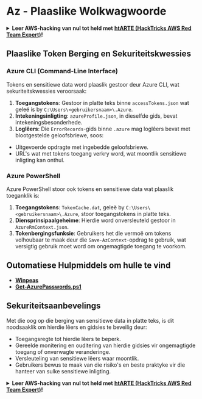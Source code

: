 # Az - Plaaslike Wolkwagwoorde

<details>

<summary><strong>Leer AWS-hacking van nul tot held met</strong> <a href="https://training.hacktricks.xyz/courses/arte"><strong>htARTE (HackTricks AWS Red Team Expert)</strong></a><strong>!</strong></summary>

Ander maniere om HackTricks te ondersteun:

* As jy wil sien dat jou **maatskappy geadverteer word in HackTricks** of **HackTricks aflaai in PDF-formaat**, kyk na die [**SUBSCRIPTION PLANS**](https://github.com/sponsors/carlospolop)!
* Kry die [**amptelike PEASS & HackTricks swag**](https://peass.creator-spring.com)
* Ontdek [**The PEASS Family**](https://opensea.io/collection/the-peass-family), ons versameling eksklusiewe [**NFTs**](https://opensea.io/collection/the-peass-family)
* **Sluit aan by die** 💬 [**Discord-groep**](https://discord.gg/hRep4RUj7f) of die [**telegram-groep**](https://t.me/peass) of **volg** ons op **Twitter** 🐦 [**@hacktricks_live**](https://twitter.com/hacktricks_live)**.**
* **Deel jou hacktruuks deur PR's in te dien by die** [**HackTricks**](https://github.com/carlospolop/hacktricks) en [**HackTricks Cloud**](https://github.com/carlospolop/hacktricks-cloud) GitHub-opslagplekke.

</details>

## Plaaslike Token Berging en Sekuriteitskwessies

### Azure CLI (Command-Line Interface)

Tokens en sensitiewe data word plaaslik gestoor deur Azure CLI, wat sekuriteitskwessies veroorsaak:

1. **Toegangstokens**: Gestoor in platte teks binne `accessTokens.json` wat geleë is by `C:\Users\<gebruikersnaam>\.Azure`.
2. **Intekeningsinligting**: `azureProfile.json`, in dieselfde gids, bevat intekeningsbesonderhede.
3. **Loglêers**: Die `ErrorRecords`-gids binne `.azure` mag loglêers bevat met blootgestelde geloofsbriewe, soos:
- Uitgevoerde opdragte met ingebedde geloofsbriewe.
- URL's wat met tokens toegang verkry word, wat moontlik sensitiewe inligting kan onthul.

### Azure PowerShell

Azure PowerShell stoor ook tokens en sensitiewe data wat plaaslik toeganklik is:

1. **Toegangstokens**: `TokenCache.dat`, geleë by `C:\Users\<gebruikersnaam>\.Azure`, stoor toegangstokens in platte teks.
2. **Diensprinsipaalgeheime**: Hierdie word onversleuteld gestoor in `AzureRmContext.json`.
3. **Tokenbergingsfunksie**: Gebruikers het die vermoë om tokens volhoubaar te maak deur die `Save-AzContext`-opdrag te gebruik, wat versigtig gebruik moet word om ongemagtigde toegang te voorkom.

## Outomatiese Hulpmiddels om hulle te vind

* [**Winpeas**](https://github.com/carlospolop/PEASS-ng/tree/master/winPEAS/winPEASexe)
* [**Get-AzurePasswords.ps1**](https://github.com/NetSPI/MicroBurst/blob/master/AzureRM/Get-AzurePasswords.ps1)

## Sekuriteitsaanbevelings

Met die oog op die berging van sensitiewe data in platte teks, is dit noodsaaklik om hierdie lêers en gidsies te beveilig deur:
- Toegangsregte tot hierdie lêers te beperk.
- Gereelde monitering en ouditering van hierdie gidsies vir ongemagtigde toegang of onverwagte veranderinge.
- Versleuteling van sensitiewe lêers waar moontlik.
- Gebruikers bewus te maak van die risiko's en beste praktyke vir die hanteer van sulke sensitiewe inligting.


<details>

<summary><strong>Leer AWS-hacking van nul tot held met</strong> <a href="https://training.hacktricks.xyz/courses/arte"><strong>htARTE (HackTricks AWS Red Team Expert)</strong></a><strong>!</strong></summary>

Ander maniere om HackTricks te ondersteun:

* As jy wil sien dat jou **maatskappy geadverteer word in HackTricks** of **HackTricks aflaai in PDF-formaat**, kyk na die [**SUBSCRIPTION PLANS**](https://github.com/sponsors/carlospolop)!
* Kry die [**amptelike PEASS & HackTricks swag**](https://peass.creator-spring.com)
* Ontdek [**The PEASS Family**](https://opensea.io/collection/the-peass-family), ons versameling eksklusiewe [**NFTs**](https://opensea.io/collection/the-peass-family)
* **Sluit aan by die** 💬 [**Discord-groep**](https://discord.gg/hRep4RUj7f) of die [**telegram-groep**](https://t.me/peass) of **volg** ons op **Twitter** 🐦 [**@hacktricks_live**](https://twitter.com/hacktricks_live)**.**
* **Deel jou hacktruuks deur PR's in te dien by die** [**HackTricks**](https://github.com/carlospolop/hacktricks) en [**HackTricks Cloud**](https://github.com/carlospolop/hacktricks-cloud) GitHub-opslagplekke.

</details>
